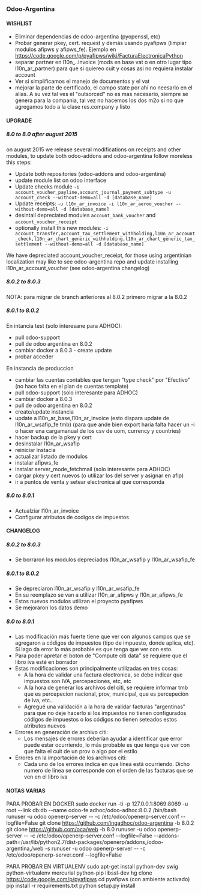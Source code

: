 ### Odoo-Argentina

#### WISHLIST
* Eliminar dependencias de odoo-argentina (pyopenssl, etc)
* Probar generar pkey, cert. request y demás usando pyafipws (limpiar modulos afipws y afipws_fe). Ejemplo en https://code.google.com/p/pyafipws/wiki/FacturaElectronicaPython
* separar partner en l10n_..invoice (mods en base vat o en otro lugar tipo l10n_ar_partner) para que si quiereo cuit y cosas asi no requiera instalar account
* Ver si simplificamos el manejo de documentos y el vat
* mejorar la parte de certificado, el campo state por ahí no neesario en el alias. A su vez tal ves el "outsorced" no es mas necesario, siempre se genera para la compania, tal vez no hacemos los dos m2o si no que agregamos todo a la clase res.company y listo


#### UPGRADE
##### 8.0 to 8.0 after august 2015
on august 2015 we release several modifications on receipts and other modules, to update both odoo-addons and odoo-argentina follow moreless this steps:
* Update both repositories (odoo-addons and odoo-argentina)
* update module list on odoo interface
* Update checks module `-i account_voucher_payline,account_journal_payment_subtype -u account_check --without-demo=all -d [database_name]`
* Update receipts: `-u l10n_ar_invoice -i l10n_ar_aeroo_voucher --without-demo=all -d [database_name]`
* desintall depreciated modules `account_bank_voucher` and `account_voucher_receipt`
* optionally install this new modules: `-i account_transfer,account_tax_settlement_withholding,l10n_ar_account_check,l10n_ar_chart_generic_withholding,l10n_ar_chart_generic_tax_settlement --without-demo=all -d [database_name]`

We have depreciated account_voucher_receipt, for those using argentinian localization may like to see odoo-argentina repo and update installing l10n_ar_account_voucher (see odoo-argentina changelog)

##### 8.0.2 to 8.0.3
NOTA: para migrar de branch anteriores al 8.0.2 primero migrar a la 8.0.2

##### 8.0.1 to 8.0.2
En intancia test (solo interesane para ADHOC):
- pull odoo-support
- pull de odoo argentina en 8.0.2
- cambiar docker a 8.0.3 - create update
- probar acceder

En instancia de produccion
- cambiar las cuentas contables que tengan "type check" por "Efectivo" (no hace falta en el plan de cuentas template)
- pull odoo-support (solo interesante para ADHOC)
- cambiar docker a 8.0.3
- pull de odoo argentina en 8.0.2
- create/update instancia
- update a l10n_ar_base,l10n_ar_invoice (esto dispara update de l10n_ar_wsafip_fe tmb) (para que ande bien export haría falta hacer un -i o hacer una cargamanual de los csv de uom, currency y countries)
- hacer backup de la pkey y cert
- desinstalar l10n_ar_wsafip
- reiniciar instacia 
- actualizar listado de modulos
- instalar afipws_fe
- instalar server_mode_fetchmail (solo interesante para ADHOC)
- cargar pkey y cert nuevos (o utilizar los del server y asignar en afip)
- ir a puntos de venta y setear electronica al que corresponda

##### 8.0 to 8.0.1
- Actualziar l10n_ar_invoice
- Configurar atributos de codigos de impuestos


#### CHANGELOG
##### 8.0.2 to 8.0.3
* Se borraron los modulos depreciados l10n_ar_wsafip y l10n_ar_wsafip_fe

##### 8.0.1 to 8.0.2
* Se depreciaron l10n_ar_wsafip y l10n_ar_wsafip_fe
* En su reemplazo se van a utilizar l10n_ar_afipws y l10n_ar_afipws_fe
* Estos nuevos modulos utilizan el proyecto pyafipws
* Se mejoraron los datos demo

##### 8.0 to 8.0.1
* Las modificación más fuerte tiene que ver con algunos campos que se agregaron a códigos de impuestos (tipo de impuesto, donde aplica, etc). Si lago da error lo más probable es que tenga que ver con esto.
* Para poder apretar el boton de "Compute citi data" se requiere que el libro iva esté en borrador
* Estas modificaciones son principalmente utilizadas en tres cosas:
    * A la hora de validar una factura electronica, se debe indicar que impuestos son IVA, percepeciones, etc, etc
    * A la hora de generar los archivos del citi, se requiere informar tmb que es percepecion nacional, prov, municipal, que es percepeción de iva, etc..
    * Agregué una validación a la hora de validar facturas "argentinas" para que no deje hacerlo si los impuestos no tienen configurados códigos de impuestos o los códigos no tienen seteados estos atributos nuevos
* Errores en generación de archivo citi:
    * Los mensajes de errores deberían ayudar a identificar que error puede estar ocurriendo, lo más probable es que tenga que ver con que falta el cuit de un prov o algo por el estilo
* Errores en la importación de los archivos citi:
    * Cada uno de los errores indica en que línea está ocurriendo. Dicho numero de linea se corresponde con el orden de las facturas que se ven en el libro iva


#### NOTAS VARIAS
PARA PROBAR EN DOCKER
sudo docker run -ti -p 127.0.0.1:8069:8069 -u root --link db:db --name odoo-fe adhoc/odoo-adhoc:8.0.2 /bin/bash
runuser -u odoo openerp-server -- -c /etc/odoo/openerp-server.conf --logfile=False
git clone https://github.com/ingadhoc/odoo-argentina -b 8.0.2
git clone https://github.com/oca/web -b 8.0
runuser -u odoo openerp-server -- -c /etc/odoo/openerp-server.conf --logfile=False --addons-path=/usr/lib/python2.7/dist-packages/openerp/addons,/odoo-argentina,/web -s
runuser -u odoo openerp-server -- -c /etc/odoo/openerp-server.conf --logfile=False

PARA PROBAR EN VIRTUALENV
sudo apt-get install python-dev swig python-virtualenv mercurial python-pip libssl-dev
hg clone https://code.google.com/p/pyafipws
cd pyafipws
(con ambiente activado)
pip install -r requirements.txt
python setup.py install
